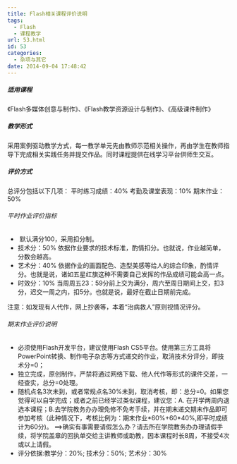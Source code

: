 ```yaml
---
title: Flash相关课程评价说明
tags:
  - Flash
  - 课程教学
url: 53.html
id: 53
categories:
  - 杂项与其它
date: 2014-09-04 17:48:42
---
```


##### 适用课程

《Flash多媒体创意与制作》、《Flash教学资源设计与制作》、《高级课件制作》

##### 教学形式

采用案例驱动教学方式，每一教学单元先由教师示范相关操作，再由学生在教师指导下完成相关实践任务并提交作品。同时课程提供在线学习平台供师生交互。

##### 评价方式

总评分包括以下几项： 平时练习成绩：40% 考勤及课堂表现：10% 期末作业：50%

###### 平时作业评价指标

*    默认满分100，采用扣分制。
*   技术分：50% 依据作业要求的技术标准，酌情扣分。也就说，作业越简单，分数会越高。
*   艺术分：40% 依据作业的画面配色、造型美感等给人的综合印象，酌情评分。也就是说，诸如五星红旗这种不需要自己发挥的作品成绩可能会高一点。
*   时效分：10% 当周周五23：59分前上交为满分，周六至周日期间上交，扣3分，迟交一周之内，扣5分。也就是说，最好在截止日期前完成。

注意：如发现有人代作，网上抄袭等，本着“治病救人”原则视情况评分。

###### 期末作业评价说明

*   必须使用Flash开发平台，建议使用Flash CS5平台。使用第三方工具将PowerPoint转换、制作电子杂志等方式递交的作业，取消技术分评分，即技术分=0；
*   独立完成，原创制作，严禁将通过网络下载、他人代作等形式的课件交差，一经查实，总分=0处理。
*   随机点名3次未到，或者常规点名30%未到，取消考核，即：总分=0。如果您觉得可以自学完成；或者之前已经学过类似课程，建议您：A. 在开学两周内退选本课程；B.去学院教务办办理免修不免考手续，并在期末递交期末作品即可参加考核（此种情况下，考核比例为：期末作业\*60%+60\*40%,即平时成绩计为60分)。 ==>确实有事需要请假怎么办？请去所在学院教务办办理请假手续，将学院盖章的回执单交给主讲教师或助教，因本课程时长8周，不接受4次或以上请假。
*   评分依据:教学分：20%; 技术分：50%; 艺术分：30%